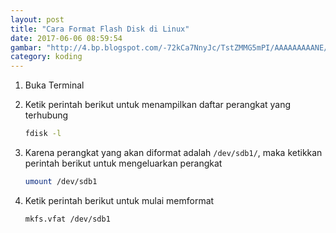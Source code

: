 ```yaml
---
layout: post
title: "Cara Format Flash Disk di Linux"
date: 2017-06-06 08:59:54
gambar: "http://4.bp.blogspot.com/-72kCa7NnyJc/TstZMMG5mPI/AAAAAAAAANE/9Xk4TRPfACE/s1200/wiqzr5.jpg"
category: koding
---
```


1. Buka Terminal

2. Ketik perintah berikut untuk menampilkan daftar perangkat yang terhubung

    ```bash
    fdisk -l
    ```

3. Karena perangkat yang akan diformat adalah `/dev/sdb1/`, maka ketikkan perintah berikut untuk mengeluarkan perangkat

    ```bash
    umount /dev/sdb1
    ```

4. Ketik perintah berikut untuk mulai memformat

    ```bash
    mkfs.vfat /dev/sdb1
    ```
